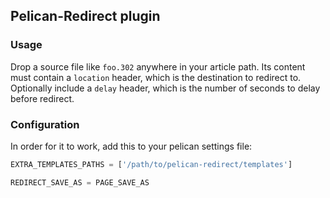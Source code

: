 ## Pelican-Redirect plugin

### Usage

Drop a source file like `foo.302` anywhere in your article path.
Its content must contain a `location` header, which is the destination to redirect to.  Optionally include a `delay` header, which is the number of seconds to delay before redirect.

### Configuration

In order for it to work, add this to your pelican settings file:

```python
EXTRA_TEMPLATES_PATHS = ['/path/to/pelican-redirect/templates']

REDIRECT_SAVE_AS = PAGE_SAVE_AS

```

